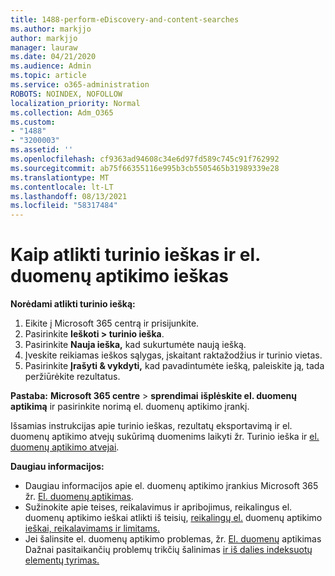 ```yaml
---
title: 1488-perform-eDiscovery-and-content-searches
ms.author: markjjo
author: markjjo
manager: lauraw
ms.date: 04/21/2020
ms.audience: Admin
ms.topic: article
ms.service: o365-administration
ROBOTS: NOINDEX, NOFOLLOW
localization_priority: Normal
ms.collection: Adm_O365
ms.custom:
- "1488"
- "3200003"
ms.assetid: ''
ms.openlocfilehash: cf9363ad94608c34e6d97fd589c745c91f762992
ms.sourcegitcommit: ab75f66355116e995b3cb5505465b31989339e28
ms.translationtype: MT
ms.contentlocale: lt-LT
ms.lasthandoff: 08/13/2021
ms.locfileid: "58317484"
---
```

# <a name="how-to-perform-content-searches-and-ediscovery-searches"></a>Kaip atlikti turinio ieškas ir el. duomenų aptikimo ieškas

**Norėdami atlikti turinio iešką:**

1. Eikite į Microsoft 365 centrą ir prisijunkite.
2. Pasirinkite **Ieškoti > turinio ieška**.
3. Pasirinkite **Nauja ieška,** kad sukurtumėte naują iešką.
4. Įveskite reikiamas ieškos sąlygas, įskaitant raktažodžius ir turinio vietas.
5. Pasirinkite **Įrašyti & vykdyti,** kad pavadintumėte iešką, paleiskite ją, tada peržiūrėkite rezultatus.

**Pastaba:** **Microsoft 365 centre**  >  **sprendimai** **išplėskite el. duomenų aptikimą** ir pasirinkite norimą el. duomenų aptikimo įrankį.

Išsamias instrukcijas apie turinio ieškas, rezultatų eksportavimą ir el. [](https://docs.microsoft.com/microsoft-365/compliance/content-search) duomenų aptikimo atvejų sukūrimą duomenims laikyti žr. Turinio ieška ir [el. duomenų aptikimo atvejai](https://docs.microsoft.com/microsoft-365/compliance/ediscovery-cases).

**Daugiau informacijos:**

- Daugiau informacijos apie el. duomenų aptikimo įrankius Microsoft 365 žr. [El. duomenų aptikimas](https://docs.microsoft.com/microsoft-365/compliance/ediscovery).
- Sužinokite apie teises, reikalavimus ir apribojimus, reikalingus el. duomenų aptikimo ieškai atlikti iš teisių, [reikalingų el.](https://docs.microsoft.com/microsoft-365/compliance/assign-ediscovery-permissions) duomenų aptikimo [ieškai, reikalavimams ir limitams.](https://docs.microsoft.com/microsoft-365/compliance/limits-for-content-search)
- Jei šalinsite el. duomenų aptikimo problemas, žr. [El. duomenų](https://docs.microsoft.com/microsoft-365/compliance/ediscovery-troubleshooting-common-issues) aptikimas Dažnai pasitaikančių problemų trikčių šalinimas [ir iš dalies indeksuotų elementų tyrimas.](https://docs.microsoft.com/microsoft-365/compliance/investigating-partially-indexed-items-in-ediscovery)
